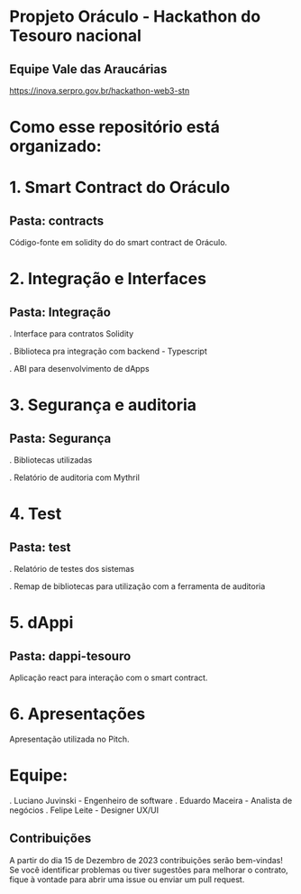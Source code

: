 # Propjeto Oráculo - Hackathon do Tesouro nacional
## Equipe Vale das Araucárias

https://inova.serpro.gov.br/hackathon-web3-stn

# Como esse repositório está organizado:

# 1. Smart Contract do Oráculo 

## Pasta: contracts

Código-fonte em solidity do do smart contract de Oráculo.

# 2. Integração e Interfaces

## Pasta: Integração 

. Interface para contratos Solidity

. Biblioteca pra integração com backend - Typescript

. ABI para desenvolvimento de dApps

# 3. Segurança e auditoria
## Pasta: Segurança

. Bibliotecas utilizadas

. Relatório de auditoria com Mythril

# 4. Test

## Pasta: test

. Relatório de testes dos sistemas

. Remap de bibliotecas para utilização com a ferramenta de auditoria

# 5. dAppi

## Pasta: dappi-tesouro

Aplicação react para interação com o smart contract.

# 6. Apresentações

Apresentação utilizada no Pitch.

# Equipe:
. Luciano Juvinski - Engenheiro de software
. Eduardo Maceira - Analista de negócios 
. Felipe Leite - Designer UX/UI


## Contribuições
A partir do dia 15 de Dezembro de 2023 contribuições serão bem-vindas! Se você identificar problemas ou tiver sugestões para melhorar o contrato, fique à vontade para abrir uma issue ou enviar um pull request.
